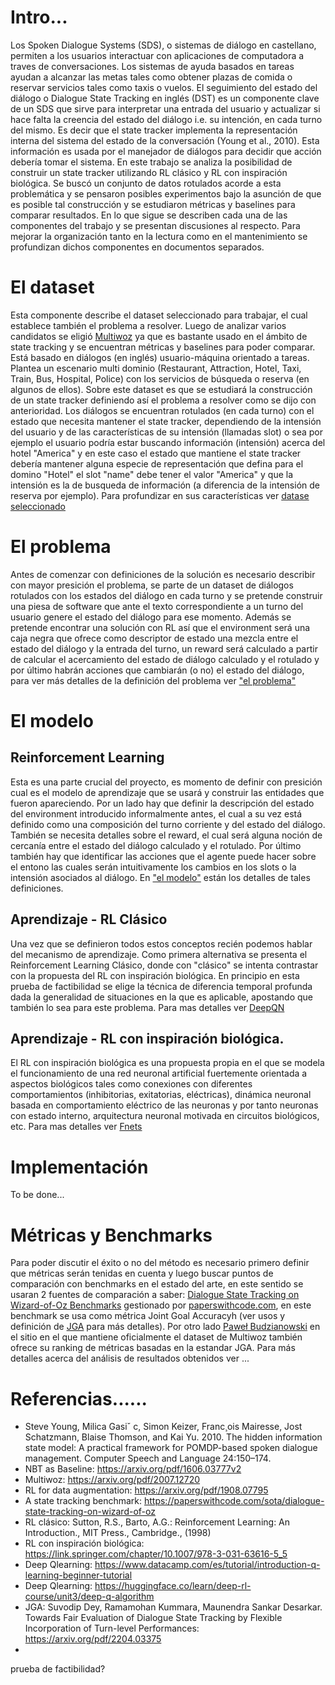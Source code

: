 # Intro...
Los Spoken Dialogue Systems (SDS), o sistemas de diálogo en castellano, permiten a los usuarios interactuar con aplicaciones de computadora a traves de conversaciones. Los sistemas de ayuda basados en tareas ayudan a alcanzar las metas tales como obtener plazas de comida o reservar servicios tales como taxis o vuelos. El seguimiento del estado del diálogo o Dialogue State Tracking en inglés (DST) es un componente clave de un SDS que sirve para interpretar una entrada del usuario y actualizar si hace falta la creencia del estado del diálogo i.e. su intención, en cada turno del mismo. Es decir que el state tracker implementa la representación interna del sistema del estado de la conversación (Young et al., 2010). Esta información es usada por el manejador de diálogos para decidir que acción debería tomar el sistema.
En este trabajo se analiza la posibilidad de construir un state tracker utilizando RL clásico y RL con inspiración biológica. Se buscó un conjunto de datos rotulados acorde a esta problemática y se pensaron posibles experimentos bajo la asunción de que es posible tal construcción y se estudiaron métricas y baselines para comparar resultados.
En lo que sigue se describen cada una de las componentes del trabajo y se presentan discusiones al respecto. Para mejorar la organización tanto en la lectura como en el mantenimiento se profundizan dichos componentes en documentos separados.



# El dataset
Esta componente describe el dataset seleccionado para trabajar, el cual establece también el problema a resolver. Luego de analizar varios candidatos se eligió [Multiwoz](https://arxiv.org/pdf/2007.12720) ya que es bastante usado en el ámbito de state tracking y se encuentran métricas y baselines para poder comparar. Está basado en diálogos (en inglés) usuario-máquina orientado a tareas. Plantea un escenario multi dominio (Restaurant, Attraction, Hotel, Taxi, Train, Bus, Hospital, Police) con los servicios de búsqueda o reserva (en algunos de ellos). Sobre este dataset es que se estudiará la construcción de un state tracker definiendo así el problema a resolver como se dijo con anterioridad. Los diálogos se encuentran rotulados (en cada turno) con el estado que necesita mantener el state tracker, dependiendo de la intensión del usuario y de las características de su intensión (llamadas slot) o sea por ejemplo el usuario podría estar buscando información (intensión) acerca del hotel "America" y en este caso el estado que mantiene el state tracker debería mantener alguna especie de representación que defina para el domino "Hotel" el slot "name" debe tener el valor "America" y que la intensión es la de busqueda de información (a diferencia de la intensión de reserva por ejemplo). 
Para profundizar en sus características ver [datase seleccionado](https://github.com/afiuriG/textMining/blob/main/datset.md)

# El problema

Antes de comenzar con definiciones de la solución es necesario describir con mayor presición el problema, se parte de un dataset de diálogos rotulados con los estados del diálogo en cada turno y se pretende construir una piesa de software que ante el texto correspondiente a un turno del usuario genere el estado del diálogo para ese momento. Además se pretende encontrar una solución con RL así que el environment será una caja negra que ofrece como descriptor de estado una mezcla entre el estado del diálogo y la entrada del turno, un reward será calculado a partir de calcular el acercamiento del estado de diálogo calculado y el rotulado y por último habrán acciones que cambiarán (o no) el estado del diálogo, para ver más detalles de la definición del problema ver ["el problema"](https://github.com/afiuriG/textMining/blob/main/problem.md)


# El modelo
## Reinforcement Learning
Esta es una parte crucial del proyecto, es momento de definir con presición cual es el modelo de aprendizaje que se usará y construir las entidades que fueron apareciendo. Por un lado hay que definir la descripción del estado del environment introducido informalmente antes, el cual a su vez está definido como una composición del turno corriente y del estado del diálogo. También se necesita detalles sobre el reward, el cual será alguna noción de cercanía entre el estado del diálogo calculado y el rotulado. Por último también hay que identificar las acciones que el agente puede hacer sobre el entono las cuales serán intuitivamente los cambios en los slots o la intensión asociados al diálogo. En ["el modelo"](https://github.com/afiuriG/textMining/blob/main/modelo.md) están los detalles de tales definiciones.

## Aprendizaje - RL Clásico
Una vez que se definieron todos estos conceptos recién podemos hablar del mecanismo de aprendizaje. Como primera alternativa se presenta el Reinforcement Learning Clásico, donde con "clásico" se intenta contrastar con la propuesta del RL con inspiración biológica. En principio en esta prueba de factibilidad se elige la técnica de diferencia temporal profunda dada la generalidad de situaciones en la que es aplicable, apostando que también lo sea para este problema. Para mas detalles ver [DeepQN](https://github.com/afiuriG/textMining/blob/main/dqn.md)   

## Aprendizaje - RL con inspiración biológica.
El RL con inspiración biológica es una propuesta propia en el que se modela el funcionamiento de una red neuronal artificial fuertemente orientada a aspectos biológicos tales como conexiones con diferentes comportamientos (inhibitorias, exitatorias, eléctricas), dinámica neuronal basada en comportamiento eléctrico de las neuronas y por tanto neuronas con estado interno, arquitectura neuronal motivada en circuitos biológicos, etc. Para mas detalles ver [Fnets](https://github.com/afiuriG/textMining/blob/main/fnets.md)



# Implementación
To be done...

# Métricas y Benchmarks
Para poder discutir el éxito o no del método es necesario primero definir que métricas serán tenidas en cuenta y luego buscar puntos de comparación con benchmarks en el estado del arte, en este sentido se usaran 2 fuentes de comparación a saber:
[Dialogue State Tracking on Wizard-of-Oz Benchmarks](https://paperswithcode.com/sota/dialogue-state-tracking-on-wizard-of-oz) gestionado por [paperswithcode.com](https://paperswithcode.com/sota), en este benchmark se usa como métrica Joint Goal Accuracyh (ver usos y definición de [JGA](https://arxiv.org/pdf/2204.03375) para más detalles). Por otro lado [Paweł Budzianowski](https://github.com/budzianowski/multiwoz/blob/master/README.md) en el sitio en el que mantiene oficialmente el dataset de Multiwoz también ofrece su ranking de métricas basadas en la estandar JGA. Para más detalles acerca del análisis de resultados obtenidos ver ...  



#  Referencias......
- Steve Young, Milica Gasiˇ c, Simon Keizer, Franc¸ois Mairesse, Jost Schatzmann, Blaise Thomson, and
Kai Yu. 2010. The hidden information state model: A practical framework for POMDP-based spoken dialogue management. Computer Speech and Language 24:150–174.
- NBT as Baseline: https://arxiv.org/pdf/1606.03777v2
- Multiwoz: https://arxiv.org/pdf/2007.12720
- RL for data augmentation: https://arxiv.org/pdf/1908.07795
- A state tracking benchmark: https://paperswithcode.com/sota/dialogue-state-tracking-on-wizard-of-oz
- RL clásico: Sutton, R.S., Barto, A.G.: Reinforcement Learning: An Introduction., MIT Press., Cambridge., (1998)
- RL con inspiración biológica: https://link.springer.com/chapter/10.1007/978-3-031-63616-5_5
- Deep Qlearning: https://www.datacamp.com/es/tutorial/introduction-q-learning-beginner-tutorial
- Deep Qlearning: https://huggingface.co/learn/deep-rl-course/unit3/deep-q-algorithm
- JGA: Suvodip Dey, Ramamohan Kummara, Maunendra Sankar Desarkar. Towards Fair Evaluation of Dialogue State Tracking by Flexible Incorporation of Turn-level Performances: https://arxiv.org/pdf/2204.03375
- 





 prueba de factibilidad?
